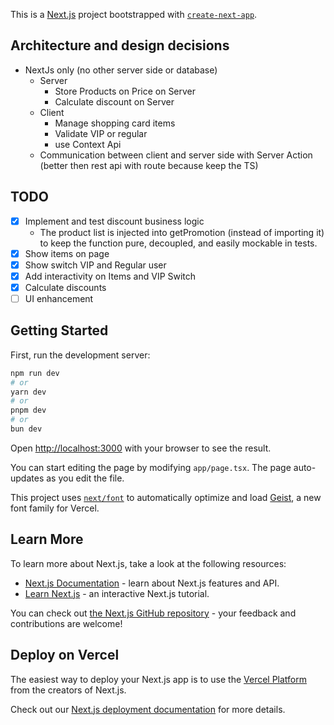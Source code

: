 This is a [Next.js](https://nextjs.org) project bootstrapped with [`create-next-app`](https://nextjs.org/docs/app/api-reference/cli/create-next-app).

## Architecture and design decisions

- NextJs only (no other server side or database)
  - Server
    - Store Products on Price on Server
    - Calculate discount on Server
  - Client
    - Manage shopping card items
    - Validate VIP or regular
    - use Context Api
  - Communication between client and server side with Server Action (better then rest api with route because keep the TS)

## TODO

- [x] Implement and test discount business logic
  - The product list is injected into getPromotion (instead of importing it) to keep the function pure, decoupled, and easily mockable in tests.
- [x] Show items on page
- [x] Show switch VIP and Regular user
- [x] Add interactivity on Items and VIP Switch
- [x] Calculate discounts
- [ ] UI enhancement

## Getting Started

First, run the development server:

```bash
npm run dev
# or
yarn dev
# or
pnpm dev
# or
bun dev
```

Open [http://localhost:3000](http://localhost:3000) with your browser to see the result.

You can start editing the page by modifying `app/page.tsx`. The page auto-updates as you edit the file.

This project uses [`next/font`](https://nextjs.org/docs/app/building-your-application/optimizing/fonts) to automatically optimize and load [Geist](https://vercel.com/font), a new font family for Vercel.

## Learn More

To learn more about Next.js, take a look at the following resources:

- [Next.js Documentation](https://nextjs.org/docs) - learn about Next.js features and API.
- [Learn Next.js](https://nextjs.org/learn) - an interactive Next.js tutorial.

You can check out [the Next.js GitHub repository](https://github.com/vercel/next.js) - your feedback and contributions are welcome!

## Deploy on Vercel

The easiest way to deploy your Next.js app is to use the [Vercel Platform](https://vercel.com/new?utm_medium=default-template&filter=next.js&utm_source=create-next-app&utm_campaign=create-next-app-readme) from the creators of Next.js.

Check out our [Next.js deployment documentation](https://nextjs.org/docs/app/building-your-application/deploying) for more details.
